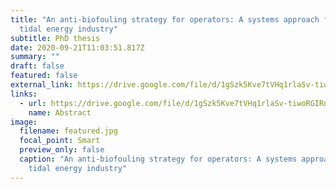 ```yaml
---
title: "An anti-biofouling strategy for operators: A systems approach for the
  tidal energy industry"
subtitle: PhD thesis
date: 2020-09-21T11:03:51.817Z
summary: ""
draft: false
featured: false
external_link: https://drive.google.com/file/d/1gSzk5Kve7tVHq1rlaSv-tiwoRGIRnzA_/view?usp=sharing
links:
  - url: https://drive.google.com/file/d/1gSzk5Kve7tVHq1rlaSv-tiwoRGIRnzA_/view?usp=sharing
    name: Abstract
image:
  filename: featured.jpg
  focal_point: Smart
  preview_only: false
  caption: "An anti-biofouling strategy for operators: A systems approach for the
    tidal energy industry"
---
```

